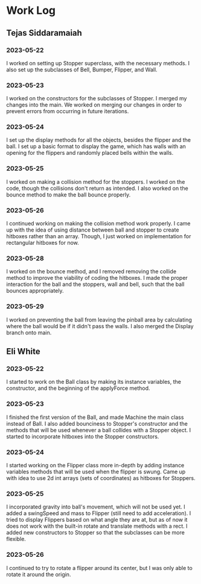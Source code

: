 # Work Log

## Tejas Siddaramaiah

### 2023-05-22

I worked on setting up Stopper superclass, with the necessary methods. I also set up the subclasses of Bell, Bumper, Flipper, and Wall.

### 2023-05-23

I worked on the constructors for the subclasses of Stopper. I merged my changes into the main. We worked on merging our changes in order to prevent errors from occurring in future iterations.

### 2023-05-24

I set up the display methods for all the objects, besides the flipper and the ball. I set up a basic format to display the game, which has walls with an opening for the flippers and randomly placed bells within the walls.

### 2023-05-25

I worked on making a collision method for the stoppers. I worked on the code, though the collisions don't return as intended. I also worked on the bounce method to make the ball bounce properly.

### 2023-05-26

I continued working on making the collision method work properly. I came up with the idea of using distance between ball and stopper to create hitboxes rather than an array. Though, I just worked on implementation for rectangular hitboxes for now.

### 2023-05-28

I worked on the bounce method, and I removed removing the collide method to improve the viability of coding the hitboxes. I made the proper interaction for the ball and the stoppers, wall and bell, such that the ball bounces appropriately.

### 2023-05-29

I worked on preventing the ball from leaving the pinball area by calculating where the ball would be if it didn't pass the walls. I also merged the Display branch onto main.

## Eli White

### 2023-05-22

I started to work on the Ball class by making its instance variables, the constructor, and the beginning of the applyForce method.

### 2023-05-23

I finished the first version of the Ball, and made Machine the main class instead of Ball. I also added bounciness to Stopper's constructor and the methods that will be used whenever a ball collides with a Stopper object. I started to incorporate hitboxes into the Stopper constructors.

### 2023-05-24

I started working on the Flipper class more in-depth by adding instance variables methods that will be used when the flipper is swung. Came up with idea to use 2d int arrays (sets of coordinates) as hitboxes for Stoppers.

### 2023-05-25

I incorporated gravity into ball's movement, which will not be used yet. I added a swingSpeed and mass to Flipper (still need to add acceleration). I tried to display Flippers based on what angle they are at, but as of now it does not work with the built-in rotate and translate methods with a rect. I added new constructors to Stopper so that the subclasses can be more flexible.

### 2023-05-26

I continued to try to rotate a flipper around its center, but I was only able to rotate it around the origin.
